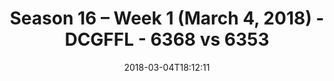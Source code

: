 ---
title: Season 16 – Week 1 (March 4, 2018) - DCGFFL - 6368 vs 6353
teams_score:
- team: 6368
  score: 6
- team: 6353
  score: 0
mvp: Jeremy S, Joseph Walker
game-ball: Matt Pesesky, Chord Bezerra
season: 16
week: 1
date: '2018-03-04T18:12:11'
pageid: season-16-week-1-march-4-2018-6368-vs-6353
---